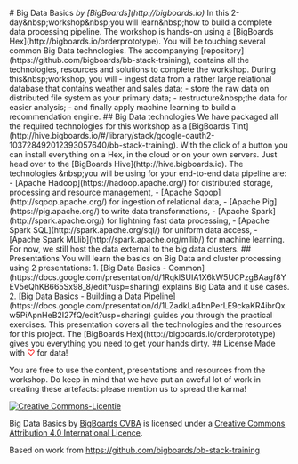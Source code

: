 #   B i g   D a t a   B a s i c s 
 
 * b y   [ B i g B o a r d s ] ( h t t p : / / b i g b o a r d s . i o ) * 
 
 I n   t h i s   * * 2 - d a y & n b s p ; w o r k s h o p * * & n b s p ; y o u   w i l l   l e a r n & n b s p ; h o w   t o   b u i l d   a c o m p l e t e * *       d a t a   p r o c e s s i n g   p i p e l i n e * * .   T h e   w o r k s h o p   i s   * * h a n d s - o n * *   u s i n g   a   [ B i g B o a r d s   H e x ] ( h t t p : / / b i g b o a r d s . i o / o r d e r p r o t o t y p e ) .   Y o u   w i l l   b e   t o u c h i n g   * * s e v e r a l   c o m m o n   B i g   D a t a   t e c h n o l o g i e s * * . 
 
 T h e   a c c o m p a n y i n g   [ r e p o s i t o r y ] ( h t t p s : / / g i t h u b . c o m / b i g b o a r d s / b b - s t a c k - t r a i n i n g ) ,   c o n t a i n s   a l l   t h e   t e c h n o l o g i e s ,   r e s o u r c e s   a n d   s o l u t i o n s   t o   c o m p l e t e   t h e   w o r k s h o p . 
 
 D u r i n g   t h i s & n b s p ; w o r k s h o p ,   y o u   w i l l 
 
 -   * * i n g e s t * *   d a t a   f r o m   a   r a t h e r   l a r g e   * * r e l a t i o n a l   d a t a b a s e * *   t h a t   c o n t a i n s   w e a t h e r   a n d   s a l e s   d a t a ; 
 -   * * s t o r e * *   t h e   r a w   d a t a   o n   * * d i s t r i b u t e d   f i l e   s y s t e m * *   a s   y o u r   p r i m a r y   d a t a ; 
 -   * * r e s t r u c t u r e * * & n b s p ; t h e   d a t a   f o r   * * e a s i e r   a n a l y s i s * * ; 
 -   a n d   f i n a l l y   a p p l y   * * m a c h i n e   l e a r n i n g * *   t o   b u i l d   a   * * r e c o m m e n d a t i o n   e n g i n e * * . 
 
 # #   B i g   D a t a   t e c h n o l o g i e s 
 
 W e   h a v e   p a c k a g e d   a l l   t h e   r e q u i r e d   t e c h n o l o g i e s   f o r   t h i s   w o r k s h o p   a s   a   [ B i g B o a r d s   T i n t ] ( h t t p : / / h i v e . b i g b o a r d s . i o / # / l i b r a r y / s t a c k / g o o g l e - o a u t h 2 - 1 0 3 7 2 8 4 9 2 0 1 2 3 9 3 0 5 7 6 4 0 / b b - s t a c k - t r a i n i n g ) .   W i t h   t h e   c l i c k   o f   a   b u t t o n   y o u   c a n   i n s t a l l   e v e r y t h i n g   o n   a   H e x ,   i n   t h e   c l o u d   o r   o n   y o u r   o w n   s e r v e r s .   J u s t   h e a d   o v e r   t o   t h e   [ B i g B o a r d s   H i v e ] ( h t t p : / / h i v e . b i g b o a r d s . i o ) . 
 
 T h e   t e c h n o l o g i e s   & n b s p ; y o u   w i l l   b e   u s i n g   f o r   y o u r   e n d - t o - e n d   d a t a   p i p e l i n e   a r e : 
 
 -   [ A p a c h e   H a d o o p ] ( h t t p s : / / h a d o o p . a p a c h e . o r g / )  f o r   d i s t r i b u t e d   s t o r a g e ,   p r o c e s s i n g   a n d   r e s o u r c e   m a n a g e m e n t , 
 -   [ A p a c h e   S q o o p ] ( h t t p : / / s q o o p . a p a c h e . o r g / )   f o r   i n g e s t i o n   o f   r e l a t i o n a l   d a t a , 
 -   [ A p a c h e   P i g ] ( h t t p s : / / p i g . a p a c h e . o r g / )  t o   w r i t e   d a t a   t r a n s f o r m a t i o n s , 
 -   [ A p a c h e   S p a r k ] ( h t t p : / / s p a r k . a p a c h e . o r g / )  f o r   l i g h t n i n g   f a s t   d a t a   p r o c e s s i n g , 
 -   [ A p a c h e   S p a r k   S Q L ] ( h t t p : / / s p a r k . a p a c h e . o r g / s q l / )  f o r   u n i f o r m   d a t a   a c c e s s , 
 -   [ A p a c h e   S p a r k   M L l i b ] ( h t t p : / / s p a r k . a p a c h e . o r g / m l l i b / )  f o r   m a c h i n e   l e a r n i n g . 
 
 F o r   n o w ,   w e   s t i l l  h o s t   t h e   d a t a   * * e x t e r n a l   t o   t h e   b i g   d a t a   c l u s t e r s * * .  
 
 # #   P r e s e n t a t i o n s 
 
 Y o u   will l e a r n   t h e   b a s i c s   o n   B i g   D a t a   a n d   c l u s t e r   p r o c e s s i n g   u s i n g   2   p r e s e n t a t i o n s : 
 
 1 .   [ B i g   D a t a   B a s i c s   -   C o m m o n ] ( h t t p s : / / d o c s . g o o g l e . c o m / p r e s e n t a t i o n / d / 1 R q k l S U I A 1 X 6 k W 5 U C P z g B A a g f 8 Y E V 5 e Q h K B 6 6 5 S x 9 8 _ 8 / e d i t ? u s p = s h a r i n g )   e x p l a i n s   B i g   D a t a   a n d   i t   u s e   c a s e s . 
 2 .   [ B i g   D a t a   B a s i c s   -   B u i l d i n g   a   D a t a   P i p e l i n e ] ( h t t p s : / / d o c s . g o o g l e . c o m / p r e s e n t a t i o n / d / 1 L Z a d k L a 4 b n P e r L E 9 c k a K R 4 i b r Q x w 5 P i A p n H e B 2 I 2 7 f Q / e d i t ? u s p = s h a r i n g )   g u i d e s   y o u   t h r o u g h   t h e   p r a c t i c a l   e x e r c i s e s .   T h i s   p r e s e n t a t i o n  c o v e r s   a l l   t h e   t e c h n o l o g i e s   a n d   t h e   r e s o u r c e s   f o r   t h i s   p r o j e c t .  
 
 T h e   [ B i g B o a r d s   H e x ] ( h t t p : / / b i g b o a r d s . i o / o r d e r p r o t o t y p e )  gives you      e v e r y t h i n g   y o u   n e e d   t o   g e t   y o u r   h a n d s   d i r t y . 
 
  # #   L i c e n s e 
 Made with <span style="color: red">♡</span> for data!

You are free to use the content, presentations and resources from the workshop. Do keep in mind that we have put an aweful lot of work in creating these artefacts: please mention us to spread the karma!

<a rel="license" href="http://creativecommons.org/licenses/by/4.0/"><img alt="Creative Commons-Licentie" style="border-width:0" src="https://i.creativecommons.org/l/by/4.0/88x31.png" /></a>

<span xmlns:dct="http://purl.org/dc/terms/" property="dct:title">Big Data Basics</span> by <a xmlns:cc="http://creativecommons.org/ns#" href="http://bigboards.io" property="cc:attributionName" rel="cc:attributionURL">BigBoards CVBA</a> is licensed under a <a rel="license" href="http://creativecommons.org/licenses/by/4.0/">Creative Commons Attribution 4.0 International Licence</a>.

Based on work from <a xmlns:dct="http://purl.org/dc/terms/" href="https://github.com/bigboards/bb-stack-training" rel="dct:source">https://github.com/bigboards/bb-stack-training</a>